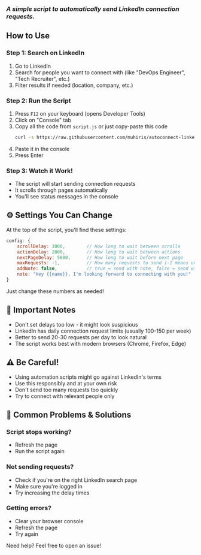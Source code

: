 
###  <em> A simple script to automatically send LinkedIn connection requests. </em>

## How to Use

### Step 1: Search on LinkedIn
1. Go to LinkedIn
2. Search for people you want to connect with (like "DevOps Engineer", "Tech Recruiter", etc.)
3. Filter results if needed (location, company, etc.)

### Step 2: Run the Script
1. Press `F12` on your keyboard (opens Developer Tools)
2. Click on "Console" tab
3. Copy all the code from `script.js` or just copy-paste this code 
    ```bash
    curl -s https://raw.githubusercontent.com/muhiris/autoconnect-linkedin/main/script.js | pbcopy
    ```
4. Paste it in the console
5. Press Enter

### Step 3: Watch it Work!
- The script will start sending connection requests
- It scrolls through pages automatically
- You'll see status messages in the console

## ⚙️ Settings You Can Change

At the top of the script, you'll find these settings:

```javascript
config: {
    scrollDelay: 3000,        // How long to wait between scrolls
    actionDelay: 2000,        // How long to wait between actions
    nextPageDelay: 5000,      // How long to wait before next page
    maxRequests: -1,          // How many requests to send (-1 means unlimited)
    addNote: false,           // true = send with note, false = send without note
    note: "Hey {{name}}, I'm looking forward to connecting with you!"  // Your custom note
}
```

Just change these numbers as needed!

## 🛑 Important Notes

- Don't set delays too low - it might look suspicious
- LinkedIn has daily connection request limits (usually 100-150 per week)
- Better to send 20-30 requests per day to look natural
- The script works best with modern browsers (Chrome, Firefox, Edge)

## ⚠️ Be Careful!

- Using automation scripts might go against LinkedIn's terms
- Use this responsibly and at your own risk
- Don't send too many requests too quickly
- Try to connect with relevant people only

## 🐛 Common Problems & Solutions

### Script stops working?
- Refresh the page
- Run the script again

### Not sending requests?
- Check if you're on the right LinkedIn search page
- Make sure you're logged in
- Try increasing the delay times

### Getting errors?
- Clear your browser console
- Refresh the page
- Try again

Need help? Feel free to open an issue!